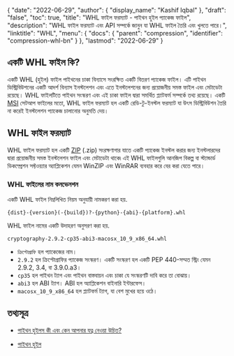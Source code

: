 {
  "date": "2022-06-29",
  "author": {
    "display_name": "Kashif Iqbal"
  },
  "draft": "false",
  "toc": true,
  "title": "WHL ফাইল ফরম্যাট - পাইথন হুইল প্যাকেজ ফাইল",
  "description": "WHL ফাইল ফরম্যাট এবং API সম্পর্কে জানুন যা WHL ফাইল তৈরি এবং খুলতে পারে।",
  "linktitle": "WHL",
  "menu": {
    "docs": {
      "parent": "compression",
      "identifier": "compression-whl-bn"
    }
  },
  "lastmod": "2022-06-29"
}

## একটি WHL ফাইল কি?

একটি WHL (হুইল) ফাইল পাইথনের চাকা বিন্যাসে সংরক্ষিত একটি বিতরণ প্যাকেজ ফাইল। এটি পাইথন ডিস্ট্রিবিউশনের একটি আদর্শ বিন্যাস ইনস্টলেশন এবং এতে ইনস্টলেশনের জন্য প্রয়োজনীয় সমস্ত ফাইল এবং মেটাডেটা রয়েছে। WHL ফাইলটিতে পাইথন সংস্করণ এবং এই চাকা ফাইল দ্বারা সমর্থিত প্ল্যাটফর্ম সম্পর্কে তথ্য রয়েছে। একটি [MSI](/executable/msi/) সেটআপ ফাইলের মতো, WHL ফাইল ফরম্যাট হল একটি রেডি-টু-ইনস্টল ফরম্যাট যা উৎস ডিস্ট্রিবিউশন তৈরি না করেই ইনস্টলেশন প্যাকেজ চালানোর অনুমতি দেয়।

## WHL ফাইল ফরম্যাট

WHL ফাইল ফরম্যাট হল একটি [ZIP](/compression/zip/) (.zip) সংরক্ষণাগার যাতে একটি প্যাকেজ ইনস্টল করার জন্য ইনস্টলারদের দ্বারা প্রয়োজনীয় সমস্ত ইনস্টলেশন ফাইল এবং মেটাডেটা থাকে৷ এই WHL ফাইলগুলি আনজিপ বিকল্প বা স্ট্যান্ডার্ড ডিকম্প্রেশন সফ্টওয়্যার অ্যাপ্লিকেশন যেমন WinZIP এবং WinRAR ব্যবহার করে বের করা যেতে পারে।

### WHL ফাইলের নাম কনভেনশন

একটি WHL ফাইল নিম্নলিখিত নিয়ম অনুযায়ী নামকরণ করা হয়.

```
{dist}-{version}(-{build})?-{python}-{abi}-{platform}.whl
```

WHL ফাইল নামের একটি উদাহরণ অনুসরণ করা হয়.

```
cryptography-2.9.2-cp35-abi3-macosx_10_9_x86_64.whl
```

 * `ক্রিপ্টোগ্রাফি` হল প্যাকেজের নাম।
 * `2.9.2` হল ক্রিপ্টোগ্রাফির প্যাকেজ সংস্করণ। একটি সংস্করণ হল একটি PEP 440-সম্মত স্ট্রিং যেমন 2.9.2, 3.4, বা 3.9.0.a3।
 * `cp35` হল পাইথন ট্যাগ এবং পাইথন বাস্তবায়ন এবং চাকা যে সংস্করণটি দাবি করে তা বোঝায়।
 * `abi3` হল ABI ট্যাগ। ABI হল অ্যাপ্লিকেশন বাইনারি ইন্টারফেস।
 * `macosx_10_9_x86_64` হল প্ল্যাটফর্ম ট্যাগ, যা বেশ মুখের হয়ে ওঠে।

## তথ্যসূত্র

* [পাইথন হুইলস কী এবং কেন আপনার যত্ন নেওয়া উচিত?](https://realpython.com/python-wheels/)

* [পাইথন হুইল](https://pypi.org/project/wheel/)


